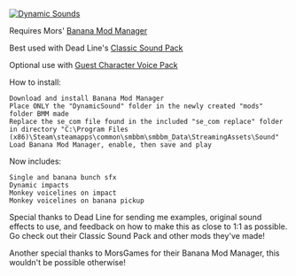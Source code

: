 [![Dynamic Sounds](http://img.youtube.com/vi/AJdC78QomKY/0.jpg)](https://www.youtube.com/watch?v=AJdC78QomKY "Super Monkey Ball Banana Mania: Dynamic Sounds Mod (v2.0 Out Now!)")

Requires Mors' [Banana Mod Manager](https://gamebanana.com/tools/7542)

Best used with Dead Line's [Classic Sound Pack](https://gamebanana.com/sounds/56472)

Optional use with [Guest Character Voice Pack](https://gamebanana.com/mods/331507)


How to install:

    Download and install Banana Mod Manager
    Place ONLY the "DynamicSound" folder in the newly created "mods" folder BMM made
    Replace the se_com file found in the included "se_com replace" folder in directory "C:\Program Files (x86)\Steam\steamapps\common\smbbm\smbbm_Data\StreamingAssets\Sound"
    Load Banana Mod Manager, enable, then save and play



Now includes:

    Single and banana bunch sfx
    Dynamic impacts
    Monkey voicelines on impact
    Monkey voicelines on banana pickup


Special thanks to Dead Line for sending me examples, original sound effects to use, and feedback on how to make this as close to 1:1 as possible. 
Go check out their Classic Sound Pack and other mods they've made!

Another special thanks to MorsGames for their Banana Mod Manager, this wouldn't be possible otherwise!


